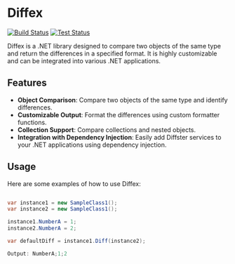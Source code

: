 ﻿# Diffex
 
[![Build Status](https://github.com/svp95bos/Diffex/actions/workflows/dotnet.yml/badge.svg)](https://github.com/svp95bos/Diffex/actions/workflows/dotnet.yml)
[![Test Status](https://github.com/svp95bos/Diffex/actions/workflows/dotnet.yml/badge.svg)](https://github.com/svp95bos/Diffex/actions/workflows/dotnet.yml)

Diffex is a .NET library designed to compare two objects of the same type and return the differences in a specified format. It is highly customizable and can be integrated into various .NET applications.

## Features

- **Object Comparison**: Compare two objects of the same type and identify differences.
- **Customizable Output**: Format the differences using custom formatter functions.
- **Collection Support**: Compare collections and nested objects.
- **Integration with Dependency Injection**: Easily add Diffster services to your .NET applications using dependency injection.

## Usage

Here are some examples of how to use Diffex:
```csharp

var instance1 = new SampleClass1();
var instance2 = new SampleClass1();

instance1.NumberA = 1;
instance2.NumberA = 2;

var defaultDiff = instance1.Diff(instance2);

Output: NumberA;1;2

```

